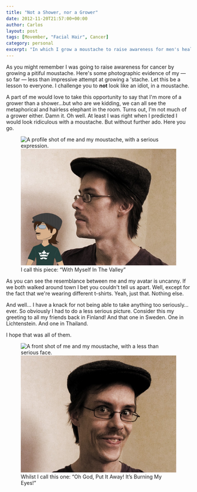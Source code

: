 ```yaml
---
title: "Not a Shower, nor a Grower"
date: 2012-11-20T21:57:00+00:00
author: Carlos
layout: post
tags: [Movember, "Facial Hair", Cancer]
category: personal
excerpt: "In which I grow a moustache to raise awareness for men's health issues, such as prostate cancer, testicular cancer and men's suicide."
---
```

As you might remember I was going to raise awareness for cancer by growing a pitiful moustache. Here's some photographic evidence of my — so far — less than impressive attempt at growing a 'stache. Let this be a lesson to everyone. I challenge you to **not** look like an idiot, in a moustache.

A part of me would love to take this opportunity to say that I'm more of a grower than a shower…but who are we kidding, we can all see the metaphorical and hairless elephant in the room. Turns out, I'm not much of a grower either. Damn it. Oh well. At least I was right when I predicted I would look ridiculous with a moustache. But without further ado. Here you go.

<figure>
    <img class="js-lazy-load" data-original="/assets/posts/2012/11/the-uncanney-valley-and-me.jpg" alt="A profile shot of me and my moustache, with a serious expression.">
  <noscript>
    <img src="/assets/posts/2012/11/the-uncanney-valley-and-me.jpg" alt="A profile shot of me and my moustache, with a serious expression.">
  </noscript>
  <figcaption>I call this piece: “With Myself In The Valley”</figcaption>
</figure>

As you can see the resemblance between me and my avatar is uncanny. If we both walked around town I bet you couldn't tell us apart. Well, except for the fact that we're wearing different t-shirts. Yeah, just that. Nothing else.

And well… I have a knack for not being able to take anything too seriously… ever. So obviously I had to do a less serious picture. Consider this my greeting to all my friends back in Finland! And that one in Sweden. One in Lichtenstein. And one in Thailand.

I hope that was all of them.

<figure>
    <img class="js-lazy-load" data-original="/assets/posts/2012/11/theres-no-avatar-in-the-world-for-this-face.jpg" alt="A front shot of me and my moustache, with a less than serious face.">
  <noscript>
    <img src="/assets/posts/2012/11/theres-no-avatar-in-the-world-for-this-face.jpg" alt="A front shot of me and my moustache, with a less than serious face.">
  </noscript>
  <figcaption>Whilst I call this one: “Oh God, Put It Away! It’s Burning My Eyes!”</figcaption>
</figure>